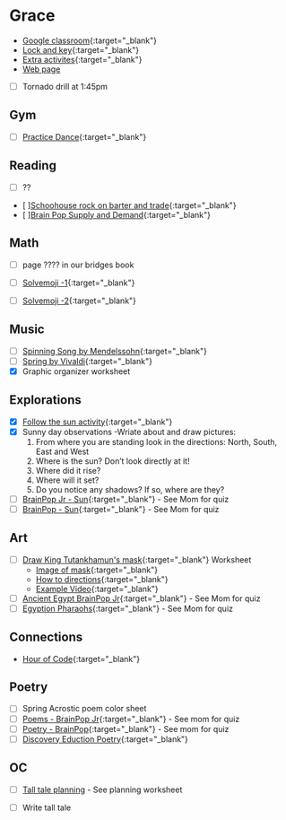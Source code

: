 # Grace

-  [Google classroom](https://classroom.google.com/){:target="_blank"}
-  [Lock and key](https://www.ahschools.us/sign-in){:target="_blank"}
-  [Extra activites](Grace_extra){:target="_blank"}
-  [Web page](https://dobe0002.github.io/kids/Grace)


- [ ] Tornado drill at 1:45pm

## Gym 
  - [ ] [Practice Dance](https://www.youtube.com/watch?time_continue=5&v=w5j6QOhvqIk&feature=emb_logo){:target="_blank"}


## Reading
- [ ] ?? 
- [ ][Schoohouse rock  on barter and trade](https://www.youtube.com/watch?v=wHY5cdExNa8&feature=share){:target="_blank"}
- [ ][Brain Pop Supply and Demand](https://www.brainpop.com/socialstudies/economics/supplyanddemand/){:target="_blank"}

## Math
- [ ] page ???? in our bridges book 
- [ ] [Solvemoji -1](https://www.solvemoji.com/Puzzle/Puzzle/35448/){:target="_blank"}
- [ ] [Solvemoji -2](https://www.solvemoji.com/Puzzle/Puzzle/35157/){:target="_blank"}


## Music
- [ ] [Spinning Song by Mendelssohn](https://www.youtube.com/watch?v=g8-EkH7cn2c){:target="_blank"}
- [ ] [Spring by Vivaldi](https://www.youtube.com/watch?v=IjpLxlSMJPo){:target="_blank"}
- [X] Graphic organizer worksheet

## Explorations
- [X] [Follow the sun activity](https://safeyoutube.net/w/cnj5){:target="_blank"}
- [X] Sunny day observations -Wriate about and draw pictures:
  1.  From where you are standing look in the directions: North, South, East and West
  1.  Where is the sun? Don’t look directly at it!
  1. Where did it rise?
  1. Where will it set?
  1. Do you notice any shadows? If so, where are they?
 - [ ] [BrainPop Jr - Sun](https://jr.brainpop.com/science/space/sun/){:target="_blank"} - See Mom for quiz
 - [ ] [BrainPop - Sun](https://www.brainpop.com/science/space/sun/){:target="_blank"} - See Mom for quiz

## Art
- [ ] [Draw King Tutankhamun's mask](https://lh4.googleusercontent.com/JilSS6Z7QNsxL1PbOonxhirScFzOY5i7KqVtUKjXtPE4j8mDbV0FJ9ZQkEyLaM7TSvNOa9PW61zDbRszRWaJQcT5qV8DLKZT0qagKDrbQA5Xl7lXJBQ=w1280){:target="_blank"} Worksheet
  - [Image of mask](https://en.wikipedia.org/wiki/Mask_of_Tutankhamun#/media/File:CairoEgMuseumTaaMaskMostlyPhotographed.jpg){:target="_blank"}
  - [How to directions](https://lh4.googleusercontent.com/JilSS6Z7QNsxL1PbOonxhirScFzOY5i7KqVtUKjXtPE4j8mDbV0FJ9ZQkEyLaM7TSvNOa9PW61zDbRszRWaJQcT5qV8DLKZT0qagKDrbQA5Xl7lXJBQ=w1280){:target="_blank"}
  - [Example Video](https://www.youtube.com/watch?time_continue=20&v=GY1yQ_xH6xg&feature=emb_logo){:target="_blank"}
- [ ] [Ancient Egypt BrainPop Jr](https://jr.brainpop.com/socialstudies/ancienthistory/ancientegypt/){:target="_blank"} - See Mom for quiz
- [ ] [Egyption Pharaohs](https://www.brainpop.com/socialstudies/worldhistory/egyptianpharaohs/){:target="_blank"} - See Mom for quiz

## Connections
 - [Hour of Code](https://code.org/hourofcode/overview){:target="_blank"}

## Poetry
 - [ ] Spring Acrostic poem color sheet
 - [ ] [Poems - BrainPop Jr](https://jr.brainpop.com/readingandwriting/writing/poems/){:target="_blank"} - See mom for quiz
 - [ ] [Poetry - BrainPop](https://www.brainpop.com/english/writing/poetry/){:target="_blank"} - See mom for quiz
 - [ ] [Discovery Eduction Poetry](https://app.discoveryeducation.com/learn/channels/channel/9d96e0d4-58c2-46f1-b62b-fba74ed89a21){:target="_blank"}
 
 ## OC
 - [ ] [Tall tale planning](https://classroom.google.com/c/NDc1Njc0OTA0NzVa/a/NzAwMzI0MzE2MjFa/details) - See planning worksheet
 - [ ] Write tall tale

